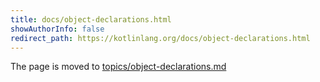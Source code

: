 ```yaml
---
title: docs/object-declarations.html
showAuthorInfo: false
redirect_path: https://kotlinlang.org/docs/object-declarations.html
---
```


The page is moved to [topics/object-declarations.md](docs/topics/object-declarations.md)
